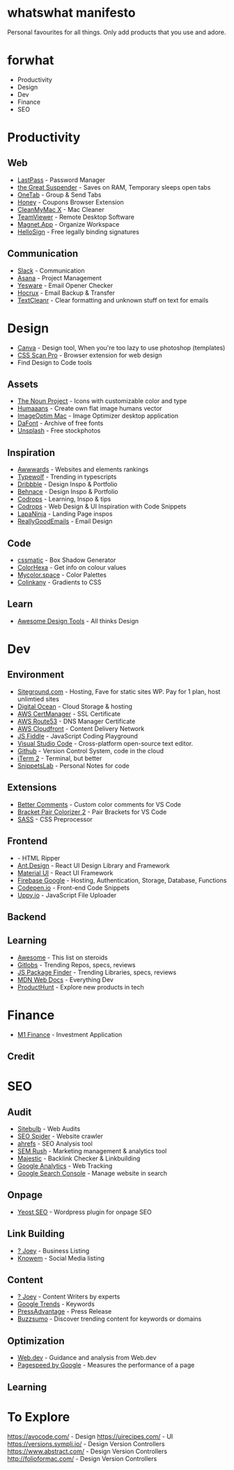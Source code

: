 # whatswhat manifesto
Personal favourites for all things. Only add products that you use and adore. 

# forwhat 
- Productivity
- Design
- Dev
- Finance
- SEO

# Productivity 
## Web
- <a href="https://www.lastpass.com/">LastPass</a> - Password Manager
- <a href="chrome.google.com/webstore/detail/the-great-suspender/klbibkeccnjlkjkiokjodocebajanakg">the Great Suspender</a> - Saves on RAM, Temporary sleeps open tabs
- <a href="chrome.google.com/webstore/detail/onetab/chphlpgkkbolifaimnlloiipkdnihall">OneTab</a> - Group & Send Tabs
- <a href="joinhoney.com/">Honey</a> - Coupons Browser Extension
- <a href="https://cleanmymac.com/">CleanMyMac X</a> - Mac Cleaner
- <a href="https://www.teamviewer.com/en-us/">TeamViewer</a> - Remote Desktop Software
- <a href="https://apps.apple.com/us/app/magnet/id441258766?mt=12">Magnet.App</a> - Organize Workspace
- <a href="https://www.hellosign.com/">HelloSign</a> - Free legally binding signatures

## Communication
- <a href="https://slack.com/">Slack</a> - Communication
- <a href="asana.com">Asana</a> - Project Management 
- <a href="yesware.com/">Yesware</a> - Email Opener Checker
- <a href="thehorcrux.com/">Hocrux</a> - Email Backup & Transfer
- <a href="https://www.textcleanr.com/">TextCleanr</a> - Clear formatting and unknown stuff on text for emails

# Design 
- <a href="canva.com">Canva</a> - Design tool, When you're too lazy to use photoshop (templates)
- <a href="cssscanpro.com">CSS Scan Pro</a> - Browser extension for web design
- Find Design to Code tools

## Assets
- <a href="thenounproject.com">The Noun Project</a> - Icons with customizable color and type
- <a href="humaaans.com/">Humaaans</a> - Create own flat image humans vector
- <a href="https://imageoptim.com/mac">ImageOptim Mac</a> - Image Optimizer desktop application
- <a href="https://www.dafont.com/">DaFont</a> - Archive of free fonts
- <a href="https://unsplash.com/">Unsplash</a> - Free stockphotos

## Inspiration
- <a href="awwwards.com">Awwwards</a> - Websites and elements rankings 
- <a href="typewolf.com">Typewolf</a> - Trending in typescripts 
- <a href="dribbble.com/">Dribbble</a> - Design Inspo & Portfolio
- <a href="behance.net/">Behnace</a> - Design Inspo & Portfolio
- <a href="https://tympanus.net/codrops/">Codrops</a> - Learning, Inspo & tips
- <a href="https://codemyui.com/">Codrops</a> - Web Design & UI Inspiration with Code Snippets
- <a href="https://www.lapa.ninja/">LapaNinja</a> - Landing Page inspos
- <a href="https://reallygoodemails.com/">ReallyGoodEmails</a> - Email Design 

## Code
- <a href="https://www.cssmatic.com/box-shadow/">cssmatic</a> - Box Shadow Generator
- <a href="https://www.colorhexa.com/ffffff">ColorHexa</a> - Get info on colour values 
- <a href="https://mycolor.space/">Mycolor.space</a> - Color Palettes
- <a href="http://www.colinkeany.com/blend/">Colinkany</a> - Gradients to CSS

## Learn
- <a href="https://github.com/goabstract/Awesome-Design-Tools ">Awesome Design Tools</a> - All thinks Design

# Dev 
## Environment
- <a href="siteground.com">Siteground.com</a> - Hosting, Fave for static sites WP. Pay for 1 plan, host unlimtied sites
- <a href="https://www.digitalocean.com/">Digital Ocean</a> - Cloud Storage & hosting
- <a href="https://docs.aws.amazon.com/acm/index.html">AWS CertManager</a> - SSL Certificate 
- <a href="https://aws.amazon.com/route53/">AWS Route53</a> - DNS Manager Certificate 
- <a href="https://aws.amazon.com/cloudfront/">AWS Cloudfront</a> - Content Delivery Network
- <a href="https://jsfiddle.net/">JS Fiddle</a> - JavaScript Coding Playground
- <a href="https://code.visualstudio.com/">Visual Studio Code</a> - Cross-platform open-source text editor.
- <a href="github.com/">Github</a> - Version Control System, code in the cloud 
- <a href="https://www.iterm2.com/">iTerm 2</a> - Terminal, but better
- <a href="https://setapp.com/apps/snippetslab">SnippetsLab</a> - Personal Notes for code 

## Extensions
- <a href="https://marketplace.visualstudio.com/items?itemName=aaron-bond.better-comments">Better Comments</a> - Custom color comments for VS Code
- <a href="https://marketplace.visualstudio.com/items?itemName=CoenraadS.bracket-pair-colorizer-2">Bracket Pair Colorizer 2</a> - Pair Brackets for VS Code
- <a href="https://sass-lang.com/">SASS</a> - CSS Preprocessor

## Frontend
- <a href="?"></a> - HTML Ripper
- <a href="https://ant.design/">Ant.Design</a> - React UI Design Library and Framework
- <a href="https://material-ui.com/">Material UI</a> - React UI Framework
- <a href="firebase.google.com/">Firebase Google</a> - Hosting, Authentication, Storage, Database, Functions
- <a href="codepen.io">Codepen.io</a> - Front-end Code Snippets
- <a href="uppy.io">Uppy.io</a> - JavaScript File Uploader

## Backend

## Learning
- <a href="https://github.com/sindresorhus/awesome">Awesome</a> - This list on steroids
- <a href="https://www.gitlogs.com/">Gitlobs</a> - Trending Repos, specs, reviews
- <a href="https://openbase.io/">JS Package Finder</a> - Trending Libraries, specs, reviews
- <a href="https://developer.mozilla.org/en-US/">MDN Web Docs</a> - Everything Dev
- <a href="producthunt.com">ProductHunt</a> - Explore new products in tech

# Finance
- <a href="https://www.m1finance.com/">M1 Finance</a> - Investment Application

## Credit

# SEO 

## Audit
- <a href="https://sitebulb.com/">Sitebulb</a> - Web Audits  
- <a href="https://www.screamingfrog.co.uk/seo-spider/">SEO Spider</a> - Website crawler
- <a href="ahrefs.com">ahrefs</a> - SEO Analysis tool
- <a href="https://www.semrush.com/">SEM Rush</a> - Marketing management & analytics tool
- <a href="https://majestic.com/">Majestic</a> - Backlink Checker & Linkbuilding
- <a href="https://analytics.google.com">Google Analytics</a> - Web Tracking
- <a href="www.google.com/webmasters/#?modal_active=none">Google Search Console</a> - Manage website in search

## Onpage
- <a href="https://wordpress.org/plugins/wordpress-seo/">Yeost SEO</a> - Wordpress plugin for onpage SEO

## Link Building 
- <a href="?">? Joey</a> - Business Listing 
- <a href="https://knowem.com/">Knowem</a> - Social Media listing

## Content
- <a href="?">? Joey</a> - Content Writers by experts
- <a href="https://trends.google.com/trends/?geo=US">Google Trends</a> - Keywords
- <a href="https://www.pressadvantage.com/">PressAdvantage</a> - Press Release
- <a href="https://app.buzzsumo.com/discover/trending">Buzzsumo</a> - Discover trending content for keywords or domains

## Optimization
- <a href="web.dev/">Web.dev</a> - Guidance and analysis from Web.dev
- <a href="https://developers.google.com/speed/pagespeed/insights/">Pagespeed by Google</a> - Measures the performance of a page

## Learning 

# To Explore  
https://avocode.com/ - Design
https://uirecipes.com/ - UI
https://versions.sympli.io/ - Design Version Controllers
https://www.abstract.com/ - Design Version Controllers
http://folioformac.com/ - Design Version Controllers
